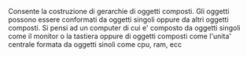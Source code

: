 Consente la costruzione di gerarchie di oggetti composti. Gli oggetti possono essere conformati da oggetti singoli oppure da altri oggetti composti. Si pensi ad un computer di cui e' composto da oggetti singoli come il monitor o la tastiera oppure di oggetti composti come l'unita' centrale formata da oggetti sinoli come cpu, ram, ecc